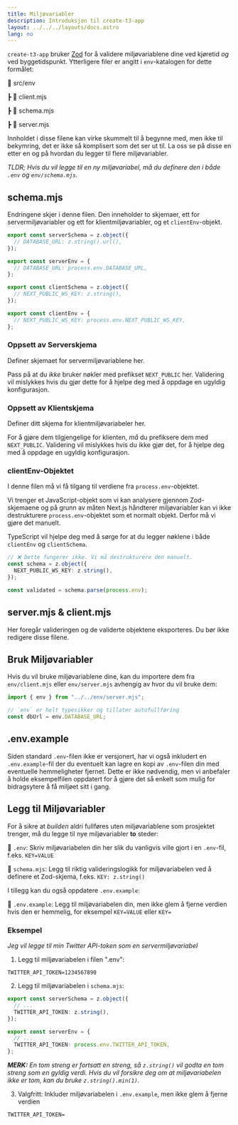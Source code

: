 ```yaml
---
title: Miljøvariabler
description: Introduksjon til create-t3-app
layout: ../../../layouts/docs.astro
lang: no
---
```


`create-t3-app` bruker [Zod](https://github.com/colinhacks/zod) for å validere miljøvariablene dine ved kjøretid _og_ ved byggetidspunkt. Ytterligere filer er angitt i `env`-katalogen for dette formålet:

📁 src/env

┣ 📄 client.mjs

┣ 📄 schema.mjs

┣ 📄 server.mjs

Innholdet i disse filene kan virke skummelt til å begynne med, men ikke til bekymring, det er ikke så komplisert som det ser ut til. La oss se på disse en etter en og på hvordan du legger til flere miljøvariabler.

_TLDR; Hvis du vil legge til en ny miljøvariabel, må du definere den i både `.env` og `env/schema.mjs`._

## schema.mjs

Endringene skjer i denne filen. Den inneholder to skjemaer, ett for servermiljøvariabler og ett for klientmiljøvariabler, og et `clientEnv`-objekt.

```ts:env/schema.mjs
export const serverSchema = z.object({
  // DATABASE_URL: z.string().url(),
});

export const serverEnv = {
  // DATABASE_URL: process.env.DATABASE_URL,
};

export const clientSchema = z.object({
  // NEXT_PUBLIC_WS_KEY: z.string(),
});

export const clientEnv = {
  // NEXT_PUBLIC_WS_KEY: process.env.NEXT_PUBLIC_WS_KEY,
};
```

### Oppsett av Serverskjema

Definer skjemaet for servermiljøvariablene her.

Pass på at du _ikke_ bruker nøkler med prefikset `NEXT_PUBLIC` her. Validering vil mislykkes hvis du gjør dette for å hjelpe deg med å oppdage en ugyldig konfigurasjon.

### Oppsett av Klientskjema

Definer ditt skjema for klientmiljøvariabeler her.

For å gjøre dem tilgjengelige for klienten, _må_ du prefiksere dem med `NEXT_PUBLIC`. Validering vil mislykkes hvis du ikke gjør det, for å hjelpe deg med å oppdage en ugyldig konfigurasjon.

### clientEnv-Objektet

I denne filen må vi få tilgang til verdiene fra `process.env`-objektet.

Vi trenger et JavaScript-objekt som vi kan analysere gjennom Zod-skjemaene og på grunn av måten Next.js håndterer miljøvariabler kan vi ikke destrukturere `process.env`-objektet som et normalt objekt. Derfor må vi gjøre det manuelt.

TypeScript vil hjelpe deg med å sørge for at du legger nøklene i både `clientEnv` og `clientSchema`.

```ts
// ❌ Dette fungerer ikke. Vi må destrukturere den manuelt.
const schema = z.object({
  NEXT_PUBLIC_WS_KEY: z.string(),
});

const validated = schema.parse(process.env);
```

## server.mjs & client.mjs

Her foregår valideringen og de validerte objektene eksporteres. Du bør ikke redigere disse filene.

## Bruk Miljøvariabler

Hvis du vil bruke miljøvariablene dine, kan du importere dem fra `env/client.mjs` eller `env/server.mjs` avhengig av hvor du vil bruke dem:

```ts:pages/api/hello.ts
import { env } from "../../env/server.mjs";

// `env` er helt typesikker og tillater autofullføring
const dbUrl = env.DATABASE_URL;
```

## .env.example

Siden standard `.env`-filen ikke er versjonert, har vi også inkludert en `.env.example`-fil der du eventuelt kan lagre en kopi av `.env`-filen din med eventuelle hemmeligheter fjernet. Dette er ikke nødvendig, men vi anbefaler å holde eksempelfilen oppdatert for å gjøre det så enkelt som mulig for bidragsytere å få miljøet sitt i gang.

## Legg til Miljøvariabler

For å sikre at _builden_ aldri fullføres uten miljøvariablene som prosjektet trenger, må du legge til nye miljøvariabler **to** steder:

📄 `.env`: Skriv miljøvariabelen din her slik du vanligvis ville gjort i en `.env`-fil, f.eks. `KEY=VALUE`

📄 `schema.mjs`: Legg til riktig valideringslogikk for miljøvariabelen ved å definere et Zod-skjema, f.eks. `KEY: z.string()`

I tillegg kan du også oppdatere `.env.example`:

📄 `.env.example`: Legg til miljøvariabelen din, men ikke glem å fjerne verdien hvis den er hemmelig, for eksempel `KEY=VALUE` eller `KEY=`

### Eksempel

_Jeg vil legge til min Twitter API-token som en servermiljøvariabel_

1. Legg til miljøvariabelen i filen ".env":

```
TWITTER_API_TOKEN=1234567890
```

2. Legg til miljøvariabelen i `schema.mjs`:

```ts
export const serverSchema = z.object({
  // ...
  TWITTER_API_TOKEN: z.string(),
});

export const serverEnv = {
  // ...
  TWITTER_API_TOKEN: process.env.TWITTER_API_TOKEN,
};
```

_**MERK:** En tom streng er fortsatt en streng, så `z.string()` vil godta en tom streng som en gyldig verdi. Hvis du vil forsikre deg om at miljøvariabelen ikke er tom, kan du bruke `z.string().min(1)`._

3. Valgfritt: Inkluder miljøvariabelen i `.env.example`, men ikke glem å fjerne verdien

```
TWITTER_API_TOKEN=
```
